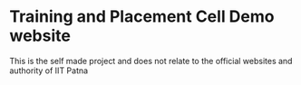 # Training and Placement Cell Demo website
 This is the self made project and does not relate to the official websites and authority of IIT Patna
